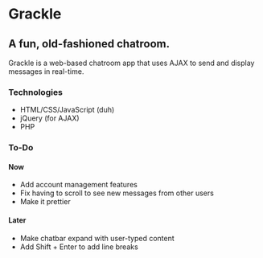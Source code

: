 # Grackle
## A fun, old-fashioned chatroom.

Grackle is a web-based chatroom app that uses AJAX to send and display messages in real-time.

### Technologies
- HTML/CSS/JavaScript (duh)
- jQuery (for AJAX)
- PHP

### To-Do

#### Now
- Add account management features
- Fix having to scroll to see new messages from other users
- Make it prettier

#### Later
- Make chatbar expand with user-typed content
- Add Shift + Enter to add line breaks